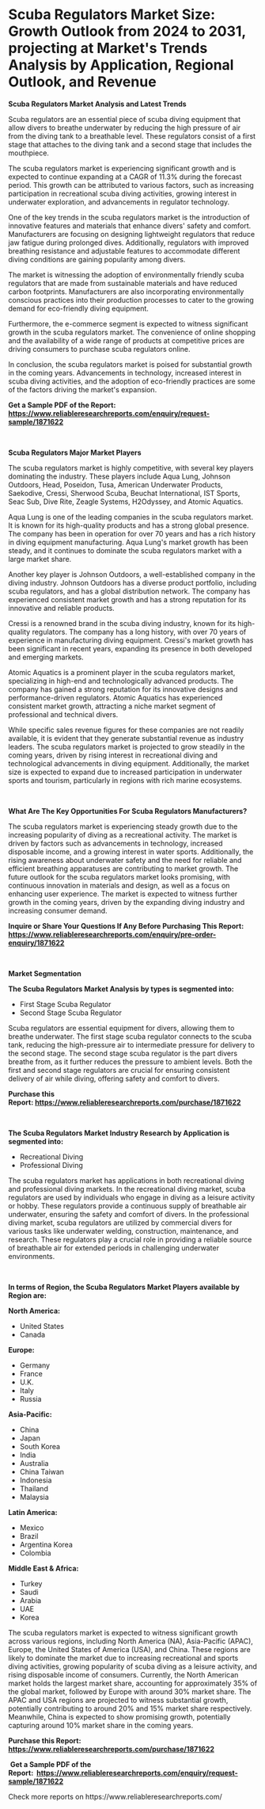 <p><h1>Scuba Regulators Market Size: Growth Outlook from 2024 to 2031, projecting at Market's Trends Analysis by Application, Regional Outlook, and Revenue</h1></p><p><strong>Scuba Regulators Market Analysis and Latest Trends</strong></p>
<p><p>Scuba regulators are an essential piece of scuba diving equipment that allow divers to breathe underwater by reducing the high pressure of air from the diving tank to a breathable level. These regulators consist of a first stage that attaches to the diving tank and a second stage that includes the mouthpiece.</p><p>The scuba regulators market is experiencing significant growth and is expected to continue expanding at a CAGR of 11.3% during the forecast period. This growth can be attributed to various factors, such as increasing participation in recreational scuba diving activities, growing interest in underwater exploration, and advancements in regulator technology.</p><p>One of the key trends in the scuba regulators market is the introduction of innovative features and materials that enhance divers' safety and comfort. Manufacturers are focusing on designing lightweight regulators that reduce jaw fatigue during prolonged dives. Additionally, regulators with improved breathing resistance and adjustable features to accommodate different diving conditions are gaining popularity among divers.</p><p>The market is witnessing the adoption of environmentally friendly scuba regulators that are made from sustainable materials and have reduced carbon footprints. Manufacturers are also incorporating environmentally conscious practices into their production processes to cater to the growing demand for eco-friendly diving equipment.</p><p>Furthermore, the e-commerce segment is expected to witness significant growth in the scuba regulators market. The convenience of online shopping and the availability of a wide range of products at competitive prices are driving consumers to purchase scuba regulators online.</p><p>In conclusion, the scuba regulators market is poised for substantial growth in the coming years. Advancements in technology, increased interest in scuba diving activities, and the adoption of eco-friendly practices are some of the factors driving the market's expansion.</p></p>
<p><strong>Get a Sample PDF of the Report:&nbsp; <a href="https://www.reliableresearchreports.com/enquiry/request-sample/1871622">https://www.reliableresearchreports.com/enquiry/request-sample/1871622</a></strong></p>
<p>&nbsp;</p>
<p><strong>Scuba Regulators Major Market Players</strong></p>
<p><p>The scuba regulators market is highly competitive, with several key players dominating the industry. These players include Aqua Lung, Johnson Outdoors, Head, Poseidon, Tusa, American Underwater Products, Saekodive, Cressi, Sherwood Scuba, Beuchat International, IST Sports, Seac Sub, Dive Rite, Zeagle Systems, H2Odyssey, and Atomic Aquatics.</p><p>Aqua Lung is one of the leading companies in the scuba regulators market. It is known for its high-quality products and has a strong global presence. The company has been in operation for over 70 years and has a rich history in diving equipment manufacturing. Aqua Lung's market growth has been steady, and it continues to dominate the scuba regulators market with a large market share.</p><p>Another key player is Johnson Outdoors, a well-established company in the diving industry. Johnson Outdoors has a diverse product portfolio, including scuba regulators, and has a global distribution network. The company has experienced consistent market growth and has a strong reputation for its innovative and reliable products.</p><p>Cressi is a renowned brand in the scuba diving industry, known for its high-quality regulators. The company has a long history, with over 70 years of experience in manufacturing diving equipment. Cressi's market growth has been significant in recent years, expanding its presence in both developed and emerging markets.</p><p>Atomic Aquatics is a prominent player in the scuba regulators market, specializing in high-end and technologically advanced products. The company has gained a strong reputation for its innovative designs and performance-driven regulators. Atomic Aquatics has experienced consistent market growth, attracting a niche market segment of professional and technical divers.</p><p>While specific sales revenue figures for these companies are not readily available, it is evident that they generate substantial revenue as industry leaders. The scuba regulators market is projected to grow steadily in the coming years, driven by rising interest in recreational diving and technological advancements in diving equipment. Additionally, the market size is expected to expand due to increased participation in underwater sports and tourism, particularly in regions with rich marine ecosystems.</p></p>
<p>&nbsp;</p>
<p><strong>What Are The Key Opportunities For Scuba Regulators Manufacturers?</strong></p>
<p><p>The scuba regulators market is experiencing steady growth due to the increasing popularity of diving as a recreational activity. The market is driven by factors such as advancements in technology, increased disposable income, and a growing interest in water sports. Additionally, the rising awareness about underwater safety and the need for reliable and efficient breathing apparatuses are contributing to market growth. The future outlook for the scuba regulators market looks promising, with continuous innovation in materials and design, as well as a focus on enhancing user experience. The market is expected to witness further growth in the coming years, driven by the expanding diving industry and increasing consumer demand.</p></p>
<p><strong>Inquire or Share Your Questions If Any Before Purchasing This Report: <a href="https://www.reliableresearchreports.com/enquiry/pre-order-enquiry/1871622">https://www.reliableresearchreports.com/enquiry/pre-order-enquiry/1871622</a></strong></p>
<p>&nbsp;</p>
<p><strong>Market Segmentation</strong></p>
<p><strong>The Scuba Regulators Market Analysis by types is segmented into:</strong></p>
<p><ul><li>First Stage Scuba Regulator</li><li>Second Stage Scuba Regulator</li></ul></p>
<p><p>Scuba regulators are essential equipment for divers, allowing them to breathe underwater. The first stage scuba regulator connects to the scuba tank, reducing the high-pressure air to intermediate pressure for delivery to the second stage. The second stage scuba regulator is the part divers breathe from, as it further reduces the pressure to ambient levels. Both the first and second stage regulators are crucial for ensuring consistent delivery of air while diving, offering safety and comfort to divers.</p></p>
<p><strong>Purchase this Report:&nbsp;<a href="https://www.reliableresearchreports.com/purchase/1871622">https://www.reliableresearchreports.com/purchase/1871622</a></strong></p>
<p>&nbsp;</p>
<p><strong>The Scuba Regulators Market Industry Research by Application is segmented into:</strong></p>
<p><ul><li>Recreational Diving</li><li>Professional Diving</li></ul></p>
<p><p>The scuba regulators market has applications in both recreational diving and professional diving markets. In the recreational diving market, scuba regulators are used by individuals who engage in diving as a leisure activity or hobby. These regulators provide a continuous supply of breathable air underwater, ensuring the safety and comfort of divers. In the professional diving market, scuba regulators are utilized by commercial divers for various tasks like underwater welding, construction, maintenance, and research. These regulators play a crucial role in providing a reliable source of breathable air for extended periods in challenging underwater environments.</p></p>
<p>&nbsp;</p>
<p><strong>In terms of Region, the Scuba Regulators Market Players available by Region are:</strong></p>
<p>
    <p> <strong> North America: </strong>
        <ul>
            <li>United States</li>
            <li>Canada</li>
        </ul>
        </p> 
    <p> <strong> Europe: </strong>
        <ul>
            <li>Germany</li>
            <li>France</li>
            <li>U.K.</li>
            <li>Italy</li>
            <li>Russia</li>
        </ul>
        </p> 
    <p> <strong> Asia-Pacific: </strong>
        <ul>
            <li>China</li>
            <li>Japan</li>
            <li>South Korea</li>
            <li>India</li>
            <li>Australia</li>
            <li>China Taiwan</li>
            <li>Indonesia</li>
            <li>Thailand</li>
            <li>Malaysia</li>
        </ul>
        </p> 
    <p> <strong> Latin America: </strong>
        <ul>
            <li>Mexico</li>
            <li>Brazil</li>
            <li>Argentina Korea</li>
            <li>Colombia</li>
        </ul>
        </p> 
    <p> <strong> Middle East & Africa: </strong>
        <ul>
            <li>Turkey</li>
            <li>Saudi</li>
            <li>Arabia</li>
            <li>UAE</li>
            <li>Korea</li>
        </ul>
    </p>
    </p>
<p><p>The scuba regulators market is expected to witness significant growth across various regions, including North America (NA), Asia-Pacific (APAC), Europe, the United States of America (USA), and China. These regions are likely to dominate the market due to increasing recreational and sports diving activities, growing popularity of scuba diving as a leisure activity, and rising disposable income of consumers. Currently, the North American market holds the largest market share, accounting for approximately 35% of the global market, followed by Europe with around 30% market share. The APAC and USA regions are projected to witness substantial growth, potentially contributing to around 20% and 15% market share respectively. Meanwhile, China is expected to show promising growth, potentially capturing around 10% market share in the coming years.</p></p>
<p><strong>Purchase this Report: <a href="https://www.reliableresearchreports.com/purchase/1871622">https://www.reliableresearchreports.com/purchase/1871622</a></strong></p>
<p>&nbsp;<strong>Get a Sample PDF of the Report:&nbsp;&nbsp;<a href="https://www.reliableresearchreports.com/enquiry/request-sample/1871622">https://www.reliableresearchreports.com/enquiry/request-sample/1871622</a></strong></p>
<p><strong></strong></p>
<p>Check more reports on https://www.reliableresearchreports.com/</p>